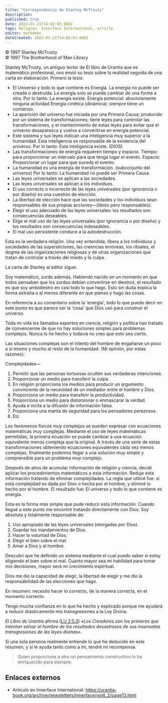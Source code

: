 ```yaml
---
title: "Correspondencia de Stanley McTrusty"
description: 
published: true
date: 2023-01-21T14:02:03.086Z
tags: Religion, Innerface International, article
editor: markdown
dateCreated: 2023-01-21T14:02:03.086Z
---
```


<p class="v-card v-sheet theme--light grey lighten-3 px-2">© 1997 Stanley McTrusty<br>© 1997 The Brotherhood of Man Library</p>

Stanley McTrusty, un antiguo lector de El libro de Urantia que es matemático profesional, nos envió su tesis sobre la realidad seguida de una carta en elaboración. Primero la tesis:

- El Universo y todo lo que contiene es Energía.
	La energía no puede ser creada o destruída.
	La energía solo se puede cambiar de una forma a otra.
	Por lo tanto: La energía existe.
	Energía potencial: absolutamente ninguna actividad
	Energía cinética (dinámica): siempre tiene un comienzo.
- La aparición del universo fue iniciada por una Primera Causa; producido por un sistema de transformaciones; tiene leyes para controlar las transformaciones, y el mantenimiento de estas leyes para evitar que el universo desaparezca y vuelva a convertirse en energía potencial.
- Este sistema y sus leyes indican una inteligencia muy superior a la humanidad. Esta inteligencia es responsable de la existencia del universo.
	Por lo tanto: Esta inteligencia existe. (DIOS)
- Las transformaciones de energía requieren tiempo y espacio.
	Tiempo: para proporcionar un intervalo para que tenga lugar el evento.
	Espacio: Proporcionar un lugar para que suceda el evento.
- La humanidad es una energía de transformación. (subconjunto del universo) Por lo tanto: La humanidad no puede ser Primera Causa.
- Las leyes universales se aplican a las sociedades.
- Las leyes universales se aplican a los individuos.
- El uso correcto o incorrecto de las leyes universales (por ignorancia o por diseño) es una cuestión de elección.
- La libertad de elección hace que las sociedades y los individuos sean responsables de sus propias acciones—(libres pero responsables).
- Elegir el uso adecuado de las leyes universales: los resultados son consecuencias deseables.
- Elige el mal uso de las leyes universales (por ignorancia o por diseño) y los resultados son consecuencias indeseables.
- El mal uso persistente conduce a la autodestrucción.

Esta es la verdadera religión. Una vez entendida, libera a los individuos y sociedades de las supersticiones, las creencias erróneas, los rituales, el dogma de las organizaciones religiosas y de otras organizaciones que tratan de controlar a través del miedo y la culpa.

La carta de Stanley al editor sigue:

Soy matemático, zurdo además. Habiendo nacido en un momento en que todos pensaban que los zurdos debían convertirse en diestros, el resultado es que soy ambidiestro en casi todo lo que hago. Esto sin duda explica la forma extraña o al menos diferente en que pienso y hago las cosas.

En referencia a su comentario sobre la 'energía', todo lo que puedo decir en este punto es que parece ser la 'cosa' que Dios usó para construir el universo.

Toda mi vida los llamados expertos en ciencia, religión y política han tratado de convencerme de que no hay soluciones simples para problemas complejos. Nunca lo he hecho y todavía no creo que esto sea cierto.

Las situaciones complejas son el intento del hombre de engañarse un poco a sí mismo y mucho al resto de la humanidad. (Mi opinión, por estas razones):

Complejidades—
1. Permitir que las personas tortuosas oculten sus verdaderas intenciones.
2. Proporcionar un medio para transferir la culpa.
3. En religión proporciona los medios para producir un argumento convincente de la necesidad de un mediador entre el hombre y Dios.
4. Proporciona un medio para transferir la productividad.
5. Proporciona un medio para distorsionar o enmascarar la verdad.
6. Ayuda e incita a la difusión de información falsa.
7. Proporciona una manta de seguridad para los pensadores perezosos.
8. Etc

Los fenómenos físicos muy complejos se pueden expresar con ecuaciones matemáticas muy complejas. Mediante el uso de leyes matemáticas permitidas, la primera ecuación se puede cambiar a una ecuación equivalente menos compleja que la original. A través de una serie de estas transformaciones obteniendo ecuaciones equivalentes cada vez menos complejas, finalmente podemos llegar a una solución muy simple y comprensible para un problema muy complejo.

Después de años de acumular información de religión y ciencia, decidí aplicar los procedimientos matemáticos a esta información. Reduje esta información tratando de eliminar complejidades. La regla que utilicé fue: si esta complejidad es dada por Dios o hecha por el hombre, y eliminé lo hecho por el hombre. El resultado fue: El universo y todo lo que contiene es energía.

Esta es la forma más simple que pude reducir esta información. Cuando llegué a este punto me encontré tratando directamente con Dios. Soy absoluta y totalmente responsable de:
1. Uso apropiado de las leyes universales (otorgadas por Dios).
2. Guardar los mandamientos de Dios.
3. Hacer la voluntad de Dios.
4. Elegir el bien sobre el mal.
5. Amar a Dios y al hombre.

Descubrí que he definido un sistema mediante el cual puedo saber si estoy eligiendo el bien sobre el mal. Cuanto mayor sea mi habilidad para tomar mis decisiones, mayor será mi crecimiento espiritual.

Dios me dio la capacidad de elegir, la libertad de elegir y me dio la responsabilidad de las elecciones que hago.

En resumen: necesito hacer lo correcto, de la manera correcta, en el momento correcto.

Tengo mucha confianza en lo que he hecho y explicado porque me ayudará a reducir drásticamente mis transgresiones a la Ley Divina.

_El Libro de Urantia_ afirma ([LU 2:5.3](/es/The_Urantia_Book/2#p5_3)) «_Los Creadores son los primeros que intentan salvar al hombre de los resultados desastrosos de sus insensatas transgresiones de las leyes divinas_».

Si una sola persona realmente entiende lo que he deducido en este resumen, y si le ayuda tanto como a mí, tendré mi recompensa.

> Quien proporciona a otro un pensamiento constructivo lo ha enriquecido para siempre.

## Enlaces externos

* Artículo en Innerface International: https://urantia-book.org/archive/newsletters/innerface/vol4_2/page13.html